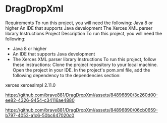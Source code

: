 # DragDropXml
Requirements
To run this project, you will need the following:
Java 8 or higher
An IDE that supports Java development
The Xerces XML parser library
Instructions
Project Description
To run this project, you will need the following:
* Java 8 or higher
* An IDE that supports Java development
* The Xerces XML parser library
Instructions
To run this project, follow these instructions:
Clone the project repository to your local machine.
Open the project in your IDE.
In the project's pom.xml file, add the following dependency to the dependencies section:
<dependency>
    <groupId>xerces</groupId>
    <artifactId>xercesImpl</artifactId>
    <version>2.11.0</version>
</dependency>


https://github.com/brave881/DragDropXml/assets/84896890/3c260d00-ee82-4326-9454-c34116ae4880



https://github.com/brave881/DragDropXml/assets/84896890/06cb0659-b797-4053-a1c6-50bc647020c0


  
